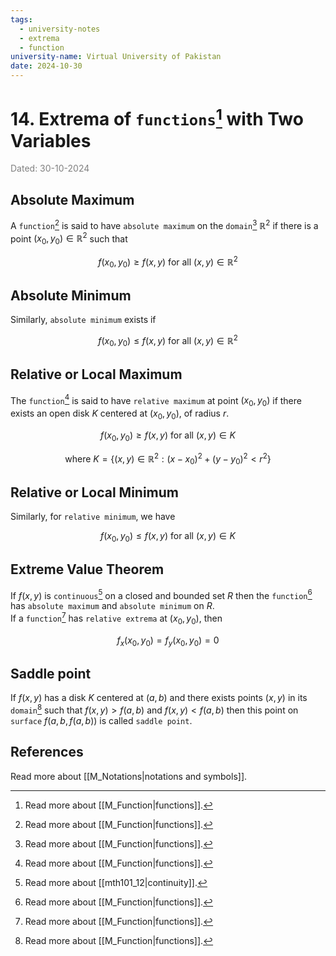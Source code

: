 ```yaml
---
tags:
  - university-notes
  - extrema
  - function
university-name: Virtual University of Pakistan
date: 2024-10-30
---
```


# 14. Extrema of `functions`[^1] with Two Variables

<span style="color: gray;">Dated: 30-10-2024</span>

## Absolute Maximum

A `function`[^1] is said to have `absolute maximum` on the `domain`[^1] $\mathbb{R}^2$ if there is a point $(x_0, y_0) \in \mathbb{R}^2$ such that  

$$f(x_0, y_0) \ge f(x, y) \text{ for all } (x, y) \in \mathbb{R}^2$$

## Absolute Minimum

Similarly, `absolute minimum` exists if  

$$f(x_0, y_0) \le f(x, y) \text{ for all } (x, y) \in \mathbb{R}^2$$

## Relative or Local Maximum

The `function`[^1] is said to have `relative maximum` at point $(x_0, y_0)$ if there exists an open disk $K$ centered at $(x_0, y_0)$, of radius $r$.  

$$f(x_0, y_0) \ge f(x, y) \text{ for all } (x, y) \in K$$

$$\text{where } K = \{(x, y) \in \mathbb{R}^2 : (x - x_0)^2 + (y - y_0)^2 < r^2\}$$

## Relative or Local Minimum

Similarly, for `relative minimum`, we have  

$$f(x_0, y_0) \le f(x, y) \text{ for all } (x, y) \in K$$

## Extreme Value Theorem

If $f(x, y)$ is `continuous`[^2] on a closed and bounded set $R$ then the `function`[^1] has `absolute maximum` and `absolute minimum` on $R$.  
If a `function`[^1] has `relative extrema` at $(x_0, y_0)$, then  

$$f_x(x_0, y_0) = f_y(x_0, y_0) = 0$$

## Saddle point

If $f(x, y)$ has a disk $K$ centered at $(a, b)$ and there exists points $(x, y)$ in its `domain`[^1] such that $f(x, y) > f(a, b)$ and $f(x, y) < f(a, b)$ then this point on `surface` $f(a, b, f(a, b))$ is called `saddle point`.

## References

Read more about [[M_Notations|notations and symbols]].

[^1]: Read more about [[M_Function|functions]].
[^2]: Read more about [[mth101_12|continuity]].